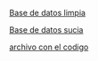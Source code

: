 [Base de datos limpia](https://drive.google.com/file/d/1yUJ-STLOakZf9CBKt5trSPPeAjdj5L6P/view?usp=sharing)

[Base de datos sucia](https://drive.google.com/file/d/1DCNNjA_DgG2Ud3BZWbJFxNl2rq3yByoa/view?usp=sharing)

[archivo con el codigo](https://drive.google.com/file/d/1D--ek4sbH6U10DUylVvecb5u9PIEPNC3/view?usp=sharing)


